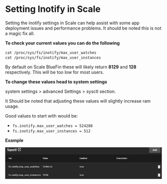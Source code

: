 # Setting Inotify in Scale

Setting the inotify settings in Scale can help assist with some app deployment issues and performance problems.
It should be noted this is not a magic fix all.

  **To check your current values you can do the following**

    cat /proc/sys/fs/inotify/max_user_watches
    cat /proc/sys/fs/inotify/max_user_instances

By default on Scale BlueFin these will likely return **8129** and **128** respectively. This will be too low for most users.

**To change these values head to system settings**

system settings > advanced Settings > sysctl section.

It Should be noted that adjusting these values will slightly increase ram usage.
  
Good values to start with would be:

- `fs.inotify.max_user_watches = 524288`
- `fs.inotify.max_user_instances = 512`

**Example**

![](./img/inotify.png)
